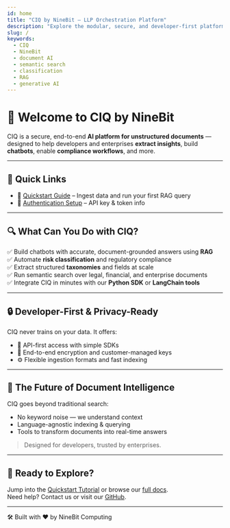 ```yaml
---
id: home
title: "CIQ by NineBit — LLP Orchestration Platform"
description: "Explore the modular, secure, and developer-first platform to power document intelligence with RAG, classification, and semantic search."
slug: /
keywords:
  - CIQ
  - NineBit
  - document AI
  - semantic search
  - classification
  - RAG
  - generative AI
---
```


# 👋 Welcome to CIQ by NineBit

CIQ is a secure, end-to-end **AI platform for unstructured documents** — designed to help developers and enterprises **extract insights**, build **chatbots**, enable **compliance workflows**, and more.

---

## 🚀 Quick Links

- 📘 [Quickstart Guide](./quickstart) – Ingest data and run your first RAG query
- 🔐 [Authentication Setup](./authentication) – API key & token info

---

## 🔍 What Can You Do with CIQ?

✅ Build chatbots with accurate, document-grounded answers using **RAG**  
✅ Automate **risk classification** and regulatory compliance  
✅ Extract structured **taxonomies** and fields at scale  
✅ Run semantic search over legal, financial, and enterprise documents  
✅ Integrate CIQ in minutes with our **Python SDK** or **LangChain tools**

---

## 🔒 Developer-First & Privacy-Ready

CIQ never trains on your data. It offers:

- 🔑 API-first access with simple SDKs
- 🔐 End-to-end encryption and customer-managed keys
- ⚙️ Flexible ingestion formats and fast indexing

---

## 🤖 The Future of Document Intelligence

CIQ goes beyond traditional search:

- No keyword noise — we understand context
- Language-agnostic indexing & querying
- Tools to transform documents into real-time answers

> Designed for developers, trusted by enterprises.

---

## 🌟 Ready to Explore?

Jump into the [Quickstart Tutorial](./quickstart) or browse our [full docs](./).  
Need help? Contact us or visit our [GitHub](https://github.com/ninebit-computing).

---

🛠️ Built with ❤️ by NineBit Computing
